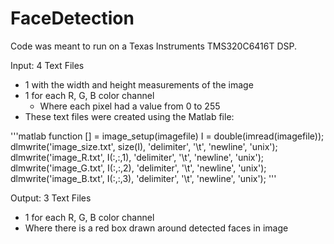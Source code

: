 FaceDetection
=============
Code was meant to run on a Texas Instruments TMS320C6416T DSP.

Input:
4 Text Files
  - 1 with the width and height measurements of the image
  - 1 for each R, G, B color channel
    - Where each pixel had a value from 0 to 255
  - These text files were created using the Matlab file:
   
  '''matlab
      function [] = image_setup(imagefile)
      I = double(imread(imagefile));
      dlmwrite('image_size.txt', size(I), 'delimiter', '\t', 'newline', 'unix');
      dlmwrite('image_R.txt', I(:,:,1), 'delimiter', '\t', 'newline', 'unix');
      dlmwrite('image_G.txt', I(:,:,2), 'delimiter', '\t', 'newline', 'unix');
      dlmwrite('image_B.txt', I(:,:,3), 'delimiter', '\t', 'newline', 'unix');
  '''

Output:
3 Text Files
  - 1 for each R, G, B color channel
  - Where there is a red box drawn around detected faces in image
